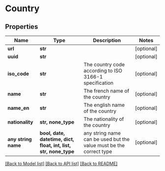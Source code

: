 # Country


## Properties
Name | Type | Description | Notes
------------ | ------------- | ------------- | -------------
**url** | **str** |  | [optional] 
**uuid** | **str** |  | [optional] 
**iso_code** | **str** | The country code according to ISO 3166-1 specification  | [optional] 
**name** | **str** | The french name of the country | [optional] 
**name_en** | **str** | The english name of the country | [optional] 
**nationality** | **str, none_type** | The nationality of the country | [optional] 
**any string name** | **bool, date, datetime, dict, float, int, list, str, none_type** | any string name can be used but the value must be the correct type | [optional]

[[Back to Model list]](../README.md#documentation-for-models) [[Back to API list]](../README.md#documentation-for-api-endpoints) [[Back to README]](../README.md)


